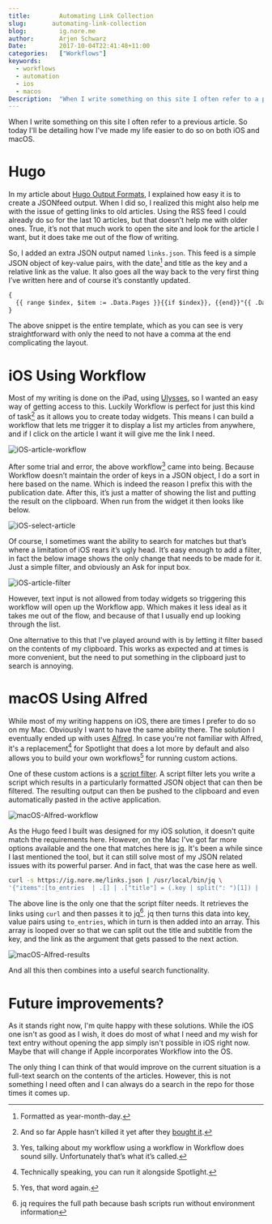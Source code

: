 ```yaml
---
title:        Automating Link Collection
slug:       automating-link-collection
blog:         ig.nore.me  
author:       Arjen Schwarz  
Date:         2017-10-04T22:41:48+11:00
categories:   ["Workflows"]
keywords:
  - workflows
  - automation
  - ios
  - macos
Description:  "When I write something on this site I often refer to a previous article. So today I'll be detailing how I've made my life easier to do so on both iOS and macOS."
---
```


When I write something on this site I often refer to a previous article. So today I'll be detailing how I've made my life easier to do so on both iOS and macOS.

# Hugo

In my article about [Hugo Output Formats](/2017/05/json-feed-and-hugo-output-formats/), I explained how easy it is to create a JSONfeed output. When I did so, I realized this might also help me with the issue of getting links to old articles. Using the RSS feed I could already do so for the last 10 articles, but that doesn’t help me with older ones. True, it’s not that much work to open the site and look for the article I want, but it does take me out of the flow of writing.

So, I added an extra JSON output named `links.json`. This feed is a simple JSON object of key-value pairs, with the date[^1] and title as the key and a relative link as the value. It also goes all the way back to the very first thing I’ve written here and of course it’s constantly updated.

```html
{
  {{ range $index, $item := .Data.Pages }}{{if $index}}, {{end}}"{{ .Date.Format "2006-01-02" }}: {{ .Title }}": "{{ .RelPermalink }}"{{ end }}
}
```

The above snippet is the entire template, which as you can see is very straightforward with only the need to not have a comma at the end complicating the layout.

# iOS Using Workflow

Most of my writing is done on the iPad, using [Ulysses](https://itunes.apple.com/au/app/ulysses/id1225571038?mt=8&uo=4&at=1000l9pK&ct=ignoreme), so I wanted an easy way of getting access to this. Luckily Workflow is perfect for just this kind of task[^2] as it allows you to create today widgets. This means I can build a workflow that lets me trigger it to display a list my articles from anywhere, and if I click on the article I want it will give me the link I need.

![iOS-article-workflow](/img/posts/2017-10-03-iOS-article-workflow.png)

After some trial and error, the above workflow[^3] came into being. Because Workflow doesn’t maintain the order of keys in a JSON object, I do a sort in here based on the name. Which is indeed the reason I prefix this with the publication date. After this, it’s just a matter of showing the list and putting the result on the clipboard. When run from the widget it then looks like below.

![iOS-select-article](/img/posts/2017-10-03-iOS-select-article.png)

Of course, I sometimes want the ability to search for matches but that’s where a limitation of iOS rears it’s ugly head. It’s easy enough to add a filter, in fact the below image shows the only change that needs to be made for it. Just a simple filter, and obviously an Ask for input box.

![iOS-article-filter](/img/posts/2017-10-03-iOS-article-filter.png)

However, text input is not allowed from today widgets so triggering this workflow will open up the Workflow app. Which makes it less ideal as it takes me out of the flow, and because of that I  usually end up looking through the list.

One alternative to this that I've played around with is by letting it filter based on the contents of my clipboard. This works as expected and at times is more convenient, but the need to put something in the clipboard just to search is annoying.

# macOS Using Alfred

While most of my writing happens on iOS, there are times I prefer to do so on my Mac. Obviously I want to have the same ability there. The solution I eventually ended up with uses [Alfred](https://www.alfredapp.com). In case you're not familiar with Alfred, it's a replacement[^4] for Spotlight that does a lot more by default and also allows you to build your own workflows[^5] for running custom actions.

One of these custom actions is a [script filter](https://www.alfredapp.com/help/workflows/inputs/script-filter/json/). A script filter lets you write a script which results in a particularly formatted JSON object that can then be filtered. The resulting output can then be pushed to the clipboard and even automatically pasted in the active application.

![macOS-Alfred-workflow](/img/posts/2017-10-04-macOS-Alfred-workflow.png)

As the Hugo feed I built was designed for my iOS solution, it doesn't quite match the requirements here. However, on the Mac I've got far more options available and the one that matches here is [jq](https://stedolan.github.io/jq/). It's been a while since I last mentioned the tool, but it can still solve most of my JSON related issues with its powerful parser. And in fact, that was the case here as well.

```bash
curl -s https://ig.nore.me/links.json | /usr/local/bin/jq \
'{"items":[to_entries  | .[] | .["title"] = (.key | split(": ")[1]) | .["subtitle"] = (.key | split(": ")[0]) | .["arg"] = .value ]}'
```

The above line is the only one that the script filter needs. It retrieves the links using `curl` and then passes it to jq[^6]. jq then turns this data into key, value pairs using `to_entries`, which in turn is then added into an array. This array is looped over so that we can split out the title and subtitle from the key, and the link as the argument that gets passed to the next action.

![macOS-Alfred-results](/img/posts/2017-10-04-macOS-Alfred-results.png)

And all this then combines into a useful search functionality.

# Future improvements?

As it stands right now, I'm quite happy with these solutions. While the iOS one isn't as good as I wish, it does do most of what I need and my wish for text entry without opening the app simply isn't possible in iOS right now. Maybe that will change if Apple incorporates Workflow into the OS.

The only thing I can think of that would improve on the current situation is a full-text search on the contents of the articles. However, this is not something I need often and I can always do a search in the repo for those times it comes up.

[^1]:	Formatted as year-month-day.

[^2]:	And so far Apple hasn’t killed it yet after they [bought it](/weekly-notes/week-13-2017/).

[^3]:	Yes, talking about my workflow using a workflow in Workflow does sound silly. Unfortunately that’s what it’s called.

[^4]:	Technically speaking, you can run it alongside Spotlight.

[^5]:	Yes, that word again.

[^6]:	jq requires the full path because bash scripts run without environment information
